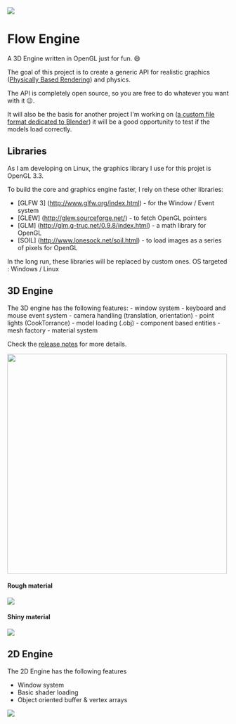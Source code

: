 <img src="https://s18.postimg.org/qwf247hll/Screenshot_from_2016_11_08_22_25_50.png"/>

# Flow Engine

A 3D Engine written in OpenGL just for fun. :smile:

The goal of this project is to create a generic API for realistic graphics ([Physically Based Rendering](https://sketchfab.com/pbr)) and physics.

The API is completely open source, so you are free to do whatever you want with it :wink:.

It will also be the basis for another project I'm working on ([a custom file format dedicated to Blender](https://github.com/massile/sls-blender-exporter))
it will be a good opportunity to test if the models load correctly.


## Libraries

As I am developing on Linux, the graphics library I use for this projet is OpenGL 3.3.

To build the core and graphics engine faster, I rely on these other libraries:

 - [GLFW 3] (http://www.glfw.org/index.html) - for the Window / Event system
 - [GLEW] (http://glew.sourceforge.net/) - to fetch OpenGL pointers
 - [GLM] (http://glm.g-truc.net/0.9.8/index.html) - a math library for OpenGL
 - [SOIL] (http://www.lonesock.net/soil.html) - to load images as a series of pixels for OpenGL
 
In the long run, these libraries will be replaced by custom ones.
OS targeted : Windows / Linux

## 3D Engine 

The 3D engine has the following features: 
    - window system
    - keyboard and mouse event system
    - camera handling (translation, orientation)
    - point lights (CookTorrance)
    - model loading (.obj)
    - component based entities
    - mesh factory
    - material system

Check the [release notes](https://github.com/massile/FlowEngine/releases) for more details.

<img src="documentation/main.gif" width="500"/>


#### Rough material
 
 ![](documentation/rough.gif)
 
#### Shiny material
 
 ![](documentation/shiny.gif)

## 2D Engine

The 2D Engine has the following features
   - Window system
   - Basic shader loading
   - Object oriented buffer & vertex arrays
   
![](documentation/2d.gif)
